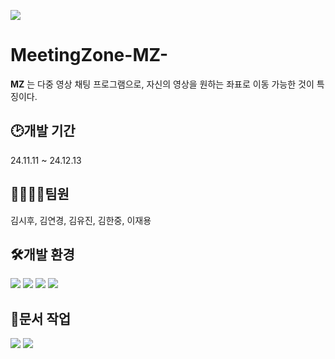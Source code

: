 <img src="https://capsule-render.vercel.app/api?
type=wave
&color=black
&height=300
&section=header
&text=capsule%20render
desc=MeetingZone(MZ)
&textBg=true
&fontSize=90
&fontColor=ffee00
&animation=fadeIn"
/>

# MeetingZone-MZ-

**MZ** 는 다중 영상 채팅 프로그램으로, 자신의 영상을 원하는 좌표로 이동 가능한 것이 특징이다. 

  
## :clock2:개발 기간
24.11.11 ~ 24.12.13

  
## 👨‍👩‍👦‍👦팀원
김시후, 김연경, 김유진, 김한중, 이재용

  
## 🛠개발 환경
<img src="https://img.shields.io/badge/springboot-6DB33F?style=for-the-badge&logo=springboot&logoColor=white">
<img src="https://img.shields.io/badge/raspberrypi-A22846?style=for-the-badge&logo=raspberrypi&logoColor=A22846">
<img src="https://img.shields.io/badge/cplusplus-00599C?style=for-the-badge&logo=cplusplus&logoColor=00599C">
<img src="https://img.shields.io/badge/qt-41CD52?style=for-the-badge&logo=qt&logoColor=41CD52"/>

## 📃문서 작업
<img src="https://img.shields.io/badge/notion-000000?style=for-the-badge&logo=notion&logoColor=000000"/>
<img src="https://img.shields.io/badge/discord-5865F2?style=for-the-badge&logo=discord&logoColor=5865F2"/>

